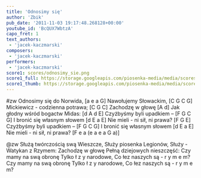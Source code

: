 ```yaml
---
title: 'Odnosimy się'
author: 'Zbik'
pub_date: '2011-11-03 19:17:48.268128+00:00'
youtube_id: 'BcQUX7WbtzA'
capo_fret: 1
text_authors:
 - 'jacek-kaczmarski'
composers:
 - 'jacek-kaczmarski'
performers:
 - 'jacek-kaczmarski'
score1: scores/odnosimy_sie.png
score1_full: https://storage.googleapis.com/piosenka-media/media/scores/odnosimy_sie.png
score1_thumb: https://storage.googleapis.com/piosenka-media/media/scores/odnosimy_sie.png.180x0_q85_upscale.jpg
---
```


#zw
Odnosimy się do Norwida, [a e a G]
Nawołujemy Słowackim, [C G C G]
Mickiewicz - codzienna potrawa; [C G C]
Zachodzę w głowę [A d]
Jak głodny wśród bogactw Midas: [d A d E]
Czyżbyśmy byli upadkiem – [F G C G]
I bronić się własnym słowem [d E a E]
Nie mieli - ni sił, ni prawa? [F G E]
Czyżbyśmy byli upadkiem – [F G C G]
I bronić się własnym słowem [d E a E]
Nie mieli - ni sił, ni prawa? [F e a (e a e a G a)]

@zw
Służą twórczością swą Wieszcze,
Służy piosenka Legionów,
Służy - Watykan z Rzymem:
Zachodzę w głowę
Pełną dziejowych nieszczęść:
Czy mamy na swą obronę
Tylko ł z y narodowe,
Co łez naszych są - r y m e m?
Czy mamy na swą obronę
Tylko ł z y narodowe,
Co łez naszych są - r y m e m?